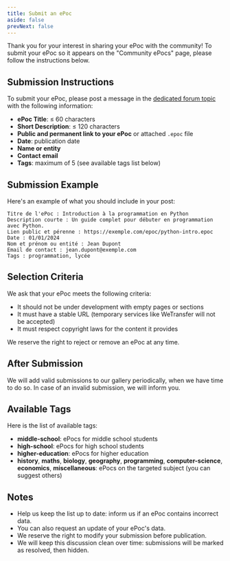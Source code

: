 ```yaml
---
title: Submit an ePoc
aside: false
prevNext: false
---
```


Thank you for your interest in sharing your ePoc with the community! To submit your ePoc so it appears on the "Community ePocs" page, please follow the instructions below.

## Submission Instructions

To submit your ePoc, please post a message in the [dedicated forum topic](https://mooc-forums.inria.fr/laforgeedu/t/epocs-de-la-communaute) with the following information:

-   **ePoc Title**: ≤ 60 characters
-   **Short Description**: ≤ 120 characters
-   **Public and permanent link to your ePoc** or attached `.epoc` file
-   **Date**: publication date
-   **Name or entity**
-   **Contact email**
-   **Tags**: maximum of 5 (see available tags list below)

## Submission Example

Here's an example of what you should include in your post:

```
Titre de l'ePoc : Introduction à la programmation en Python
Description courte : Un guide complet pour débuter en programmation avec Python.
Lien public et pérenne : https://exemple.com/epoc/python-intro.epoc
Date : 01/01/2024
Nom et prénom ou entité : Jean Dupont
Email de contact : jean.dupont@exemple.com
Tags : programmation, lycée
```

## Selection Criteria

We ask that your ePoc meets the following criteria:

-   It should not be under development with empty pages or sections
-   It must have a stable URL (temporary services like WeTransfer will not be accepted)
-   It must respect copyright laws for the content it provides

We reserve the right to reject or remove an ePoc at any time.

## After Submission

We will add valid submissions to our gallery periodically, when we have time to do so. In case of an invalid submission, we will inform you.

## Available Tags

Here is the list of available tags:

-   **middle-school**: ePocs for middle school students
-   **high-school**: ePocs for high school students
-   **higher-education**: ePocs for higher education
-   **history**, **maths**, **biology**, **geography**, **programming**, **computer-science**, **economics**, **miscellaneous**: ePocs on the targeted subject (you can suggest others)

## Notes

-   Help us keep the list up to date: inform us if an ePoc contains incorrect data.
-   You can also request an update of your ePoc's data.
-   We reserve the right to modify your submission before publication.
-   We will keep this discussion clean over time: submissions will be marked as resolved, then hidden.
